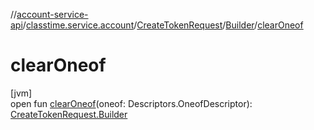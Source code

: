 //[account-service-api](../../../../index.md)/[classtime.service.account](../../index.md)/[CreateTokenRequest](../index.md)/[Builder](index.md)/[clearOneof](clear-oneof.md)

# clearOneof

[jvm]\
open fun [clearOneof](clear-oneof.md)(oneof: Descriptors.OneofDescriptor): [CreateTokenRequest.Builder](index.md)
